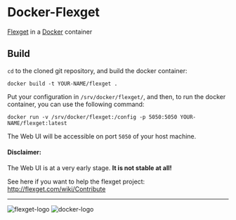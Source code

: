 # Docker-Flexget
[Flexget](https://github.com/Flexget/Flexget) in a [Docker](https://github.com/Docker/Docker) container

## Build

`cd` to the cloned git repository, and build the docker container:

    docker build -t YOUR-NAME/flexget .

Put your configuration in `/srv/docker/flexget/`, and then, to run the docker container, you can use the following command: 

    docker run -v /srv/docker/flexget:/config -p 5050:5050 YOUR-NAME/flexget:latest
    
The Web UI will be accessible on port `5050` of your host machine.

#### Disclaimer:

The Web UI is at a very early stage. **It is not stable at all!**

See here if you want to help the flexget project: http://flexget.com/wiki/Contribute

----

![flexget-logo](http://flexget.com/chrome/site/FlexGet.png)
![docker-logo](https://www.docker.com/sites/all/themes/docker/assets/images/logo.png)
